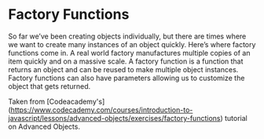 <h1>Factory Functions</h1>
<p>So far we’ve been creating objects individually, but there are times where we want to create many instances of an object quickly. Here’s where factory functions come in. A real world factory manufactures multiple copies of an item quickly and on a massive scale. A factory function is a function that returns an object and can be reused to make multiple object instances. Factory functions can also have parameters allowing us to customize the object that gets returned.</p>

Taken from [Codeacademy's] (https://www.codecademy.com/courses/introduction-to-javascript/lessons/advanced-objects/exercises/factory-functions) tutorial on Advanced Objects.
